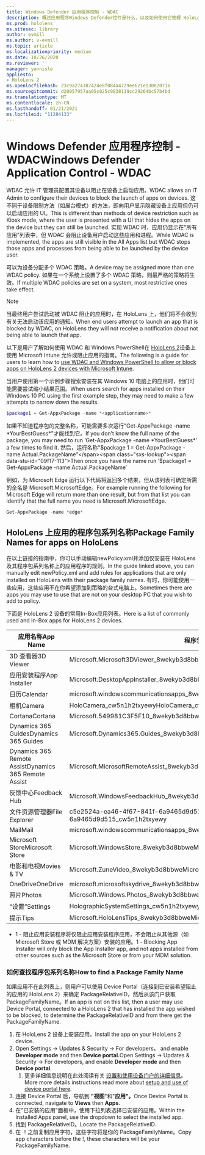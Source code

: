 ```yaml
---
title: Windows Defender 应用程序控制 - WDAC
description: 概述应用程序Windows Defender控件是什么，以及如何使用它管理 HoloLens 混合现实设备。
ms.prod: hololens
ms.sitesec: library
author: evmill
ms.author: v-evmill
ms.topic: article
ms.localizationpriority: medium
ms.date: 10/26/2020
ms.reviewer: ''
manager: yannisle
appliesto:
- HoloLens 2
ms.openlocfilehash: 23c9a274387424e8f084a4729ee621e130820716
ms.sourcegitcommit: d20057957aa05c025c9838119cc29264bc57b4bd
ms.translationtype: MT
ms.contentlocale: zh-CN
ms.lasthandoff: 01/21/2021
ms.locfileid: "11284133"
---
```

# <span data-ttu-id="09f17-103">Windows Defender 应用程序控制 - WDAC</span><span class="sxs-lookup"><span data-stu-id="09f17-103">Windows Defender Application Control - WDAC</span></span>

<span data-ttu-id="09f17-104">WDAC 允许 IT 管理员配置其设备以阻止在设备上启动应用。</span><span class="sxs-lookup"><span data-stu-id="09f17-104">WDAC allows an IT Admin to configure their devices to block the launch of apps on devices.</span></span> <span data-ttu-id="09f17-105">这不同于设备限制方法（如展台模式）的方法，即向用户显示隐藏设备上应用但仍可以启动应用的 UI。</span><span class="sxs-lookup"><span data-stu-id="09f17-105">This is different than methods of device restriction such as Kiosk mode, where  the user is presented with a UI that hides the apps on the device but they can still be launched.</span></span> <span data-ttu-id="09f17-106">实现 WDAC 时，应用仍显示在"所有应用"列表中，但 WDAC 会阻止设备用户启动这些应用和进程。</span><span class="sxs-lookup"><span data-stu-id="09f17-106">While WDAC is implemented, the apps are still visible in the All Apps list but WDAC stops those apps and processes from being able to be launched by the device user.</span></span>

<span data-ttu-id="09f17-107">可以为设备分配多个 WDAC 策略。</span><span class="sxs-lookup"><span data-stu-id="09f17-107">A device may be assigned more than one WDAC policy.</span></span> <span data-ttu-id="09f17-108">如果在一个系统上设置了多个 WDAC 策略，则最严格的策略将生效。</span><span class="sxs-lookup"><span data-stu-id="09f17-108">If multiple WDAC policies are set on a system, most restrictive ones take effect.</span></span> 

> [!NOTE]
> <span data-ttu-id="09f17-109">当最终用户尝试启动被 WDAC 阻止的应用时，在 HoloLens 上，他们将不会收到有关无法启动该应用的通知。</span><span class="sxs-lookup"><span data-stu-id="09f17-109">When end users attempt to launch an app that is blocked by WDAC, on HoloLens they will not receive a notification about not being able to launch that app.</span></span>

<span data-ttu-id="09f17-110">以下是用户了解如何使用 WDAC 和 Windows PowerShell在 [HoloLens 2](https://docs.microsoft.com/mem/intune/configuration/custom-profile-hololens)设备上使用 Microsoft Intune 允许或阻止应用的指南。</span><span class="sxs-lookup"><span data-stu-id="09f17-110">The following is a guide for users to learn how to [use WDAC and Windows PowerShell to allow or block apps on HoloLens 2 devices with Microsoft Intune](https://docs.microsoft.com/mem/intune/configuration/custom-profile-hololens).</span></span>

<span data-ttu-id="09f17-111">当用户使用第一个示例步骤搜索安装在其 Windows 10 电脑上的应用时，他们可能需要尝试缩小结果范围。</span><span class="sxs-lookup"><span data-stu-id="09f17-111">When users search for apps installed on their Windows 10 PC using the first example step, they may need to make a few attempts to narrow down the results.</span></span>

```powershell
$package1 = Get-AppxPackage -name *<applicationname>*
``` 

<span data-ttu-id="09f17-112">如果不知道程序包的完整名称，可能需要多次运行"Get-AppxPackage -name \*YourBestGuess\*"才能找到它。</span><span class="sxs-lookup"><span data-stu-id="09f17-112">If you don’t know the full name of the package, you may need to run ‘Get-AppxPackage -name \*YourBestGuess\*’ a few times to find it.</span></span> <span data-ttu-id="09f17-113">然后，运行名称"$package 1 = Get-AppxPackage -name Actual.PackageName"</span><span class="sxs-lookup"><span data-stu-id="09f17-113">Then once you have the name run ‘$package1 = Get-AppxPackage -name Actual.PackageName‘</span></span>

<span data-ttu-id="09f17-114">例如，为 Microsoft Edge 运行以下代码将返回多个结果，但从该列表可确定所需的全名是 Microsoft.MicrosoftEdge。</span><span class="sxs-lookup"><span data-stu-id="09f17-114">For example running the following for Microsoft Edge will return more than one result, but from that list you can identify that the full name you need is Microsoft.MicrosoftEdge.</span></span>

```powershell
Get-AppxPackage -name *edge*
``` 

## <span data-ttu-id="09f17-115">HoloLens 上应用的程序包系列名称</span><span class="sxs-lookup"><span data-stu-id="09f17-115">Package Family Names for apps on HoloLens</span></span>

<span data-ttu-id="09f17-116">在以上链接的指南中，你可以手动编辑newPolicy.xml并添加仅安装在 HoloLens 及其程序包系列名称上的应用程序的规则。</span><span class="sxs-lookup"><span data-stu-id="09f17-116">In the guide linked above, you can manually edit newPolicy.xml and add rules for applications that are only installed on HoloLens with their package family names.</span></span> <span data-ttu-id="09f17-117">有时，你可能使用一些应用，这些应用不在你希望添加到策略的台式电脑上。</span><span class="sxs-lookup"><span data-stu-id="09f17-117">Sometimes there are apps you may use to use that are not on your desktop PC that you wish to add to policy.</span></span>

<span data-ttu-id="09f17-118">下面是 HoloLens 2 设备的常用In-Box应用列表。</span><span class="sxs-lookup"><span data-stu-id="09f17-118">Here is a list of commonly used and In-Box apps for HoloLens 2 devices.</span></span>

| <span data-ttu-id="09f17-119">应用名称</span><span class="sxs-lookup"><span data-stu-id="09f17-119">App Name</span></span>                   | <span data-ttu-id="09f17-120">程序包系列名称</span><span class="sxs-lookup"><span data-stu-id="09f17-120">Package Family Name</span></span>                                |
|----------------------------|----------------------------------------------------|
| <span data-ttu-id="09f17-121">3D 查看器</span><span class="sxs-lookup"><span data-stu-id="09f17-121">3D Viewer</span></span>                  | <span data-ttu-id="09f17-122">Microsoft.Microsoft3DViewer_8wekyb3d8bbwe</span><span class="sxs-lookup"><span data-stu-id="09f17-122">Microsoft.Microsoft3DViewer_8wekyb3d8bbwe</span></span>          |
| <span data-ttu-id="09f17-123">应用安装程序</span><span class="sxs-lookup"><span data-stu-id="09f17-123">App Installer</span></span>              | <span data-ttu-id="09f17-124">Microsoft.DesktopAppInstaller_8wekyb3d8bbwe <sup> 1</span><span class="sxs-lookup"><span data-stu-id="09f17-124">Microsoft.DesktopAppInstaller_8wekyb3d8bbwe <sup>1</span></span></sup>         |
| <span data-ttu-id="09f17-125">日历</span><span class="sxs-lookup"><span data-stu-id="09f17-125">Calendar</span></span>                   | <span data-ttu-id="09f17-126">microsoft.windowscommunicationsapps_8wekyb3d8bbwe</span><span class="sxs-lookup"><span data-stu-id="09f17-126">microsoft.windowscommunicationsapps_8wekyb3d8bbwe</span></span>  |
| <span data-ttu-id="09f17-127">相机</span><span class="sxs-lookup"><span data-stu-id="09f17-127">Camera</span></span>                     | <span data-ttu-id="09f17-128">HoloCamera_cw5n1h2txyewy</span><span class="sxs-lookup"><span data-stu-id="09f17-128">HoloCamera_cw5n1h2txyewy</span></span>                           |
| <span data-ttu-id="09f17-129">Cortana</span><span class="sxs-lookup"><span data-stu-id="09f17-129">Cortana</span></span>                    | <span data-ttu-id="09f17-130">Microsoft.549981C3F5F10_8wekyb3d8bbwe</span><span class="sxs-lookup"><span data-stu-id="09f17-130">Microsoft.549981C3F5F10_8wekyb3d8bbwe</span></span>              |
| <span data-ttu-id="09f17-131">Dynamics 365 Guides</span><span class="sxs-lookup"><span data-stu-id="09f17-131">Dynamics 365 Guides</span></span>        | <span data-ttu-id="09f17-132">Microsoft.Dynamics365.Guides_8wekyb3d8bbwe</span><span class="sxs-lookup"><span data-stu-id="09f17-132">Microsoft.Dynamics365.Guides_8wekyb3d8bbwe</span></span>         |
| <span data-ttu-id="09f17-133">Dynamics 365 Remote Assist</span><span class="sxs-lookup"><span data-stu-id="09f17-133">Dynamics 365 Remote Assist</span></span> | <span data-ttu-id="09f17-134">Microsoft.MicrosoftRemoteAssist_8wekyb3d8bbwe</span><span class="sxs-lookup"><span data-stu-id="09f17-134">Microsoft.MicrosoftRemoteAssist_8wekyb3d8bbwe</span></span>      |
| <span data-ttu-id="09f17-135">反馈中心</span><span class="sxs-lookup"><span data-stu-id="09f17-135">Feedback Hub</span></span>               | <span data-ttu-id="09f17-136">Microsoft.WindowsFeedbackHub_8wekyb3d8bbwe</span><span class="sxs-lookup"><span data-stu-id="09f17-136">Microsoft.WindowsFeedbackHub_8wekyb3d8bbwe</span></span>         |
| <span data-ttu-id="09f17-137">文件资源管理器</span><span class="sxs-lookup"><span data-stu-id="09f17-137">File Explorer</span></span>              | <span data-ttu-id="09f17-138">c5e2524a-ea46-4f67-841f-6a9465d9d515_cw5n1h2txyewy</span><span class="sxs-lookup"><span data-stu-id="09f17-138">c5e2524a-ea46-4f67-841f-6a9465d9d515_cw5n1h2txyewy</span></span> |
| <span data-ttu-id="09f17-139">Mail</span><span class="sxs-lookup"><span data-stu-id="09f17-139">Mail</span></span>                       | <span data-ttu-id="09f17-140">microsoft.windowscommunicationsapps_8wekyb3d8bbwe</span><span class="sxs-lookup"><span data-stu-id="09f17-140">microsoft.windowscommunicationsapps_8wekyb3d8bbwe</span></span>  |
| <span data-ttu-id="09f17-141">Microsoft Store</span><span class="sxs-lookup"><span data-stu-id="09f17-141">Microsoft Store</span></span>            | <span data-ttu-id="09f17-142">Microsoft.WindowsStore_8wekyb3d8bbwe</span><span class="sxs-lookup"><span data-stu-id="09f17-142">Microsoft.WindowsStore_8wekyb3d8bbwe</span></span>               |
| <span data-ttu-id="09f17-143">电影和电视</span><span class="sxs-lookup"><span data-stu-id="09f17-143">Movies & TV</span></span>                | <span data-ttu-id="09f17-144">Microsoft.ZuneVideo_8wekyb3d8bbwe</span><span class="sxs-lookup"><span data-stu-id="09f17-144">Microsoft.ZuneVideo_8wekyb3d8bbwe</span></span>                  |
| <span data-ttu-id="09f17-145">OneDrive</span><span class="sxs-lookup"><span data-stu-id="09f17-145">OneDrive</span></span>                   | <span data-ttu-id="09f17-146">microsoft.microsoftskydrive_8wekyb3d8bbwe</span><span class="sxs-lookup"><span data-stu-id="09f17-146">microsoft.microsoftskydrive_8wekyb3d8bbwe</span></span>          |
| <span data-ttu-id="09f17-147">照片</span><span class="sxs-lookup"><span data-stu-id="09f17-147">Photos</span></span>                     | <span data-ttu-id="09f17-148">Microsoft.Windows.Photos_8wekyb3d8bbwe</span><span class="sxs-lookup"><span data-stu-id="09f17-148">Microsoft.Windows.Photos_8wekyb3d8bbwe</span></span>             |
| <span data-ttu-id="09f17-149">“设置”</span><span class="sxs-lookup"><span data-stu-id="09f17-149">Settings</span></span>                   | <span data-ttu-id="09f17-150">HolographicSystemSettings_cw5n1h2txyewy</span><span class="sxs-lookup"><span data-stu-id="09f17-150">HolographicSystemSettings_cw5n1h2txyewy</span></span>            |
| <span data-ttu-id="09f17-151">提示</span><span class="sxs-lookup"><span data-stu-id="09f17-151">Tips</span></span>                       | <span data-ttu-id="09f17-152">Microsoft.HoloLensTips_8wekyb3d8bbwe</span><span class="sxs-lookup"><span data-stu-id="09f17-152">Microsoft.HoloLensTips_8wekyb3d8bbwe</span></span>               |

- <span data-ttu-id="09f17-153">1 - 阻止应用安装程序将仅阻止应用安装程序应用，不会阻止从其他源（如 Microsoft Store 或 MDM 解决方案）安装的应用。</span><span class="sxs-lookup"><span data-stu-id="09f17-153">1 - Blocking App Installer will only block the App Installer app, and not apps installed from other sources such as the Microsoft Store or from your MDM solution.</span></span>

### <span data-ttu-id="09f17-154">如何查找程序包系列名称</span><span class="sxs-lookup"><span data-stu-id="09f17-154">How to find a Package Family Name</span></span>

<span data-ttu-id="09f17-155">如果应用不在此列表上，则用户可以使用 Device Portal（连接到已安装希望阻止的应用的 HoloLens 2）来确定 PackageRelativeID，然后从该门户获取 PackageFamilyName。</span><span class="sxs-lookup"><span data-stu-id="09f17-155">If an app is not on this list, then a user may use Device Portal, connected to a HoloLens 2 that has installed the app wished to be blocked, to determine the PackageRelativeID and from there get the PackageFamilyName.</span></span>

1. <span data-ttu-id="09f17-156">在 HoloLens 2 设备上安装应用。</span><span class="sxs-lookup"><span data-stu-id="09f17-156">Install the app on your HoloLens 2 device.</span></span> 
1. <span data-ttu-id="09f17-157">Open Settings -> Updates & Security -> For developers， and enable **Developer mode** and then **Device portal.**</span><span class="sxs-lookup"><span data-stu-id="09f17-157">Open Settings -> Updates & Security -> For developers, and enable **Developer mode** and then **Device portal**.</span></span> 
    1. <span data-ttu-id="09f17-158">更多详细信息说明在此处阅读有关 [设置和使用设备门户的详细信息](https://docs.microsoft.com/windows/mixed-reality/develop/platform-capabilities-and-apis/using-the-windows-device-portal)。</span><span class="sxs-lookup"><span data-stu-id="09f17-158">More more details instructions read more about [setup and use of device portal here](https://docs.microsoft.com/windows/mixed-reality/develop/platform-capabilities-and-apis/using-the-windows-device-portal).</span></span>
1. <span data-ttu-id="09f17-159">连接 Device Portal 后，导航到 **"视图**"和"**应用"。**</span><span class="sxs-lookup"><span data-stu-id="09f17-159">Once Device Portal is connected, navigate to **Views** then **Apps**.</span></span> 
1. <span data-ttu-id="09f17-160">在"已安装的应用"面板中，使用下拉列表选择已安装的应用。</span><span class="sxs-lookup"><span data-stu-id="09f17-160">Within the Installed Apps panel, use the dropdown to select the installed app.</span></span> 
1. <span data-ttu-id="09f17-161">找到 PackageRelativeID。</span><span class="sxs-lookup"><span data-stu-id="09f17-161">Locate the PackageRelativeID.</span></span> 
1. <span data-ttu-id="09f17-162">在 ！之前复制应用字符，这些字符将是你的 PackageFamilyName。</span><span class="sxs-lookup"><span data-stu-id="09f17-162">Copy app characters before the !, these characters will be your PackageFamilyName.</span></span>


